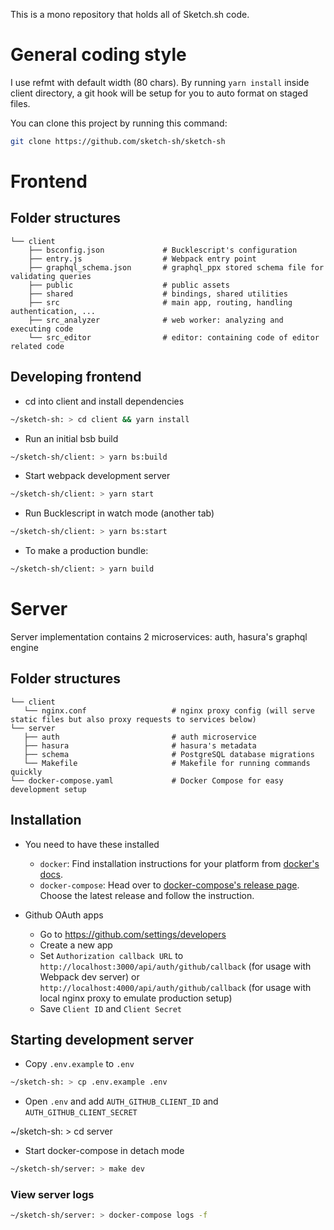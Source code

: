 This is a mono repository that holds all of Sketch.sh code.

# General coding style

I use refmt with default width (80 chars). By running `yarn install` inside client directory, a git hook will be setup for you to auto format on staged files.

You can clone this project by running this command:

```sh
git clone https://github.com/sketch-sh/sketch-sh
```

# Frontend

## Folder structures

```
└── client
    ├── bsconfig.json             # Bucklescript's configuration
    ├── entry.js                  # Webpack entry point
    ├── graphql_schema.json       # graphql_ppx stored schema file for validating queries
    ├── public                    # public assets
    ├── shared                    # bindings, shared utilities
    ├── src                       # main app, routing, handling authentication, ...
    ├── src_analyzer              # web worker: analyzing and executing code
    └── src_editor                # editor: containing code of editor related code
```

## Developing frontend

- cd into client and install dependencies

```sh
~/sketch-sh: > cd client && yarn install
```

- Run an initial bsb build

```sh
~/sketch-sh/client: > yarn bs:build
```

- Start webpack development server

```sh
~/sketch-sh/client: > yarn start
```

- Run Bucklescript in watch mode (another tab)

```sh
~/sketch-sh/client: > yarn bs:start
```

- To make a production bundle:

```sh
~/sketch-sh/client: > yarn build
```

# Server

Server implementation contains 2 microservices: auth, hasura's graphql engine

## Folder structures

```
└── client
   └── nginx.conf                   # nginx proxy config (will serve static files but also proxy requests to services below)
└── server
   ├── auth                         # auth microservice
   ├── hasura                       # hasura's metadata
   ├── schema                       # PostgreSQL database migrations
   └── Makefile                     # Makefile for running commands quickly
└── docker-compose.yaml             # Docker Compose for easy development setup
```

## Installation

- You need to have these installed
  - `docker`: Find installation instructions for your platform from [docker's docs](https://docs.docker.com/install/#supported-platforms).
  - `docker-compose`: Head over to [docker-compose's release page](https://github.com/docker/compose/releases). Choose the latest release and follow the instruction.

- Github OAuth apps

  - Go to https://github.com/settings/developers
  - Create a new app
  - Set `Authorization callback URL` to `http://localhost:3000/api/auth/github/callback` (for usage with Webpack dev server) or `http://localhost:4000/api/auth/github/callback` (for usage with local nginx proxy to emulate production setup)
  - Save `Client ID` and `Client Secret`

## Starting development server

- Copy `.env.example` to `.env`

```sh
~/sketch-sh: > cp .env.example .env
```

- Open `.env` and add `AUTH_GITHUB_CLIENT_ID` and `AUTH_GITHUB_CLIENT_SECRET`


~/sketch-sh: > cd server


- Start docker-compose in detach mode

```sh
~/sketch-sh/server: > make dev
```

### View server logs

```sh
~/sketch-sh/server: > docker-compose logs -f
```

